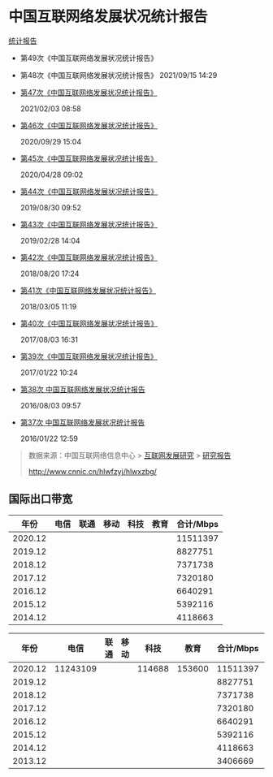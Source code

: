 # 中国互联网络发展状况统计报告

[统计报告](https://www.cnnic.cn/hlwfzyj/hlwxzbg/)

* 第49次《中国互联网络发展状况统计报告》
    
    
* 第48次《中国互联网络发展状况统计报告》
    2021/09/15 14:29
    
* [第47次《中国互联网络发展状况统计报告》](http://www.cnnic.cn/hlwfzyj/hlwxzbg/hlwtjbg/202102/P020210203334633480104.pdf)

    2021/02/03 08:58

* [第46次《中国互联网络发展状况统计报告》](http://www.cnnic.cn/hlwfzyj/hlwxzbg/hlwtjbg/202009/P020200929546215182514.pdf)

    2020/09/29 15:04

* [第45次《中国互联网络发展状况统计报告》](http://www.cnnic.cn/hlwfzyj/hlwxzbg/hlwtjbg/202004/P020200428596599037028.pdf)

    2020/04/28 09:02

* [第44次《中国互联网络发展状况统计报告》](http://www.cnnic.cn/hlwfzyj/hlwxzbg/hlwtjbg/201908/P020190830356787490958.pdf)

    2019/08/30 09:52

* [第43次《中国互联网络发展状况统计报告》](http://www.cnnic.cn/hlwfzyj/hlwxzbg/hlwtjbg/201902/P020190318523029756345.pdf)

    2019/02/28 14:04

* [第42次《中国互联网络发展状况统计报告》](http://www.cnnic.cn/hlwfzyj/hlwxzbg/hlwtjbg/201808/P020180820630889299840.pdf)

    2018/08/20 17:24

* [第41次《中国互联网络发展状况统计报告》](http://www.cnnic.cn/hlwfzyj/hlwxzbg/hlwtjbg/201803/P020180305409870339136.pdf)

    2018/03/05 11:19

* [第40次《中国互联网络发展状况统计报告》](http://www.cnnic.cn/hlwfzyj/hlwxzbg/hlwtjbg/201708/P020170807351923262153.pdf)

    2017/08/03 16:31

* [第39次《中国互联网络发展状况统计报告》](http://www.cnnic.cn/hlwfzyj/hlwxzbg/hlwtjbg/201701/P020170123364672657408.pdf)

    2017/01/22 10:24

* [第38次 中国互联网络发展状况统计报告](http://www.cnnic.cn/hlwfzyj/hlwxzbg/hlwtjbg/201608/P020160803367337470363.pdf)

    2016/08/03 09:57

* [第37次 中国互联网络发展状况统计报告](http://www.cnnic.cn/hlwfzyj/hlwxzbg/201601/P020160122469130059846.pdf)

    2016/01/22 12:59



> 数据来源：中国互联网络信息中心  \> [互联网发展研究](http://www.cnnic.cn/hlwfzyj/) > [研究报告](http://www.cnnic.cn/hlwfzyj/hlwxzbg/) 
>
> http://www.cnnic.cn/hlwfzyj/hlwxzbg/



## 国际出口带宽

| 年份    | 电信 | 联通 | 移动 | 科技 | 教育 | 合计/Mbps |
| ------- | ---- | ---- | ---- | ---- | ---- | --------- |
| 2020.12 |      |      |      |      |      | 11511397  |
| 2019.12 |      |      |      |      |      | 8827751   |
| 2018.12 |      |      |      |      |      | 7371738   |
| 2017.12 |      |      |      |      |      | 7320180   |
| 2016.12 |      |      |      |      |      | 6640291   |
| 2015.12 |      |      |      |      |      | 5392116   |
| 2014.12 |      |      |      |      |      | 4118663   |





| 年份    | 电信     | 联通 | 移动 | 科技   | 教育   | 合计/Mbps | 增长率 |
| ------- | -------- | ---- | ---- | ------ | ------ | --------- | ------ |
| 2020.12 | 11243109 |      |      | 114688 | 153600 | 11511397  | 30.4%  |
| 2019.12 |          |      |      |        |        | 8827751   | 19.8%  |
| 2018.12 |          |      |      |        |        | 7371738   | 0.7%   |
| 2017.12 |          |      |      |        |        | 7320180   | 10.2%  |
| 2016.12 |          |      |      |        |        | 6640291   | 23.1%  |
| 2015.12 |          |      |      |        |        | 5392116   | 30.9%  |
| 2014.12 |          |      |      |        |        | 4118663   | 20.9%  |
| 2013.12 |          |      |      |        |        | 3406669   |        |